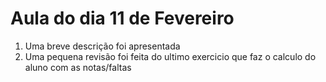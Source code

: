 # Aula do dia 11 de Fevereiro

1.  Uma breve descrição foi apresentada
2.  Uma pequena revisão foi feita do ultimo exercicio que faz o calculo do aluno com as notas/faltas